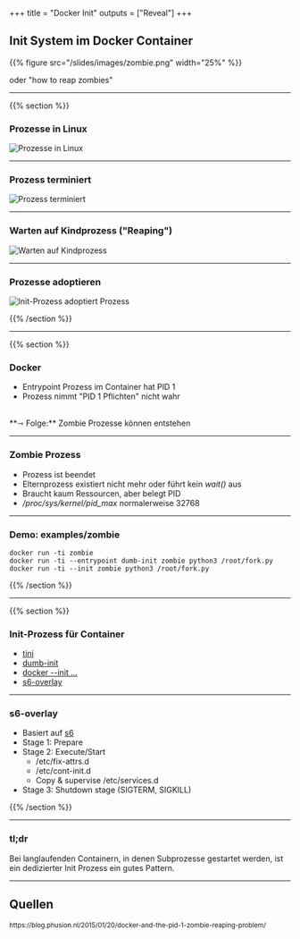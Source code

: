 +++
title = "Docker Init"
outputs = ["Reveal"]
+++

## Init System im Docker Container

{{% figure src="/slides/images/zombie.png" width="25%" %}}

oder "how to reap zombies"

---
{{% section %}}

### Prozesse in Linux
![Prozesse in Linux](/slides/images/linux_procs_1.png)

---
### Prozess terminiert
![Prozess terminiert](/slides/images/linux_procs_2.png)

---
### Warten auf Kindprozess ("Reaping")
![Warten auf Kindprozess](/slides/images/linux_procs_3.png)

---
### Prozesse adoptieren
![Init-Prozess adoptiert Prozess](/slides/images/linux_procs_4.png)

{{% /section %}}

---
{{% section %}}

### Docker

* Entrypoint Prozess im Container hat PID 1
* Prozess nimmt "PID 1 Pflichten" nicht wahr

<br/>
**⇾ Folge:** Zombie Prozesse können entstehen

---

### Zombie Prozess
* Prozess ist beendet
* Elternprozess existiert nicht mehr oder führt kein *wait()* aus
* Braucht kaum Ressourcen, aber belegt PID
* */proc/sys/kernel/pid_max* normalerweise 32768

---

### Demo: examples/zombie
```
docker run -ti zombie
docker run -ti --entrypoint dumb-init zombie python3 /root/fork.py
docker run -ti --init zombie python3 /root/fork.py
```

{{% /section %}}

---
{{% section %}}

### Init-Prozess für Container
* [tini](https://github.com/krallin/tini)
* [dumb-init](https://github.com/Yelp/dumb-init)
* [docker --init ...](https://docs.docker.com/engine/reference/run/#specify-an-init-process)
* [s6-overlay](https://github.com/just-containers/s6-overlay)

---

### s6-overlay

* Basiert auf [s6](http://skarnet.org/software/s6/overview.html)
* Stage 1: Prepare
* Stage 2: Execute/Start
  * /etc/fix-attrs.d
  * /etc/cont-init.d
  * Copy & supervise /etc/services.d
* Stage 3: Shutdown stage (SIGTERM, SIGKILL)

{{% /section %}}

---

### tl;dr

Bei langlaufenden Containern, in denen Subprozesse gestartet werden, ist ein dedizierter Init Prozess ein gutes
Pattern.

---
## Quellen
<small>
https://blog.phusion.nl/2015/01/20/docker-and-the-pid-1-zombie-reaping-problem/
</small>